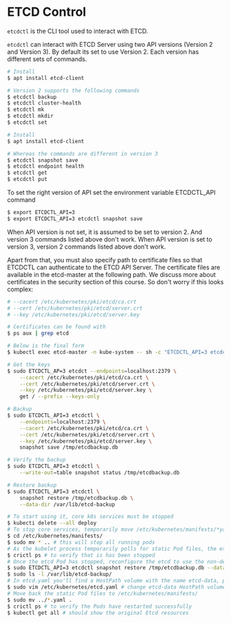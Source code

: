 # ETCD Control

`etcdctl` is the CLI tool used to interact with ETCD.

`etcdctl` can interact with ETCD Server using two API versions (Version 2 and Version 3). By default its set to use Version 2. Each version has different sets of commands.

```sh
# Install
$ apt install etcd-client

# Version 2 supports the following commands
$ etcdctl backup
$ etcdctl cluster-health
$ etcdctl mk
$ etcdctl mkdir
$ etcdctl set
```


```sh
# Install
$ apt install etcd-client

# Whereas the commands are different in version 3
$ etcdctl snapshot save 
$ etcdctl endpoint health
$ etcdctl get
$ etcdctl put
```

To set the right version of API set the environment variable ETCDCTL_API command

```sh
$ export ETCDCTL_API=3
$ export ETCDCTL_API=3 etcdctl snapshot save
```

When API version is not set, it is assumed to be set to version 2. And version 3 commands listed above don't work. When API version is set to version 3, version 2 commands listed above don't work.

Apart from that, you must also specify path to certificate files so that ETCDCTL can authenticate to the ETCD API Server. The certificate files are available in the etcd-master at the following path. We discuss more about certificates in the security section of this course. So don't worry if this looks complex:

```sh
# --cacert /etc/kubernetes/pki/etcd/ca.crt     
# --cert /etc/kubernetes/pki/etcd/server.crt     
# --key /etc/kubernetes/pki/etcd/server.key

# Certificates can be found with
$ ps aux | grep etcd

# Below is the final form
$ kubectl exec etcd-master -n kube-system -- sh -c "ETCDCTL_API=3 etcdctl get --prefix --keys-only --limit=10 --cacert /etc/kubernetes/pki/etcd/ca.crt --cert /etc/kubernetes/pki/etcd/server.crt  --key /etc/kubernetes/pki/etcd/server.key"

# Get the keys
$ sudo ETCDCTL_AP=3 etcdct --endpoints=localhost:2379 \
    --cacert /etc/kubernetes/pki/etcd/ca.crt \
    --cert /etc/kubernetes/pki/etcd/server.crt \
    --key /etc/kubernetes/pki/etcd/server.key \
    get / --prefix --keys-only

# Backup
$ sudo ETCDCTL_API=3 etcdctl \
    --endpoints=localhost:2379 \
    --cacert /etc/kubernetes/pki/etcd/ca.crt \
    --cert /etc/kubernetes/pki/etcd/server.crt \
    --key /etc/kubernetes/pki/etcd/server.key \
    snapshot save /tmp/etcdbackup.db

# Verify the backup
$ sudo ETCDCTL_API=3 etcdctl \
    --write-out=table snapshot status /tmp/etcdbackup.db

# Restore backup
$ sudo ETCDCTL_API=3 etcdctl \
    snapshot restore /tmp/etcdbackup.db \
    --data-dir /var/lib/etcd-backup

# To start using it, core k8s services must be stopped
$ kubecti delete --all deploy
# To stop core services, temporarily move /etc/kubernetes/manifests/*yaml to /etc/kubernetes/
$ cd /etc/kubernetes/manifests/
$ sudo mv * .. # this will stop all running pods
# As the kubelet process temporarily polls for static Pod files, the etcd process will disappear within a minute
$ crictl ps # to verify that is has been stopped
# Once the etcd Pod has stopped, reconfigure the etcd to use the non-default etcd path
$ sudo ETCDCTL_API=3 etcdctl snapshot restore /tmp/etcdbackup.db --data-dir /var/lib/etcd-backup
$ sudo ls -l /var/lib/etcd-backup/
# In etcd.yaml you'll find a HostPath volume with the name etcd-data, pointing to the location where the Etcd files are found. Change this to the location where the restored files are
$ sudo vim /etc/kubernetes/etcd.yaml # change etcd-data HostPath volume to /var/lib/etcd-backup
# Move back the static Pod files to /etc/kubernetes/manifests/
$ sudo mv ../*.yaml .
$ crictl ps # to verify the Pods have restarted successfully
$ kubectl get all # should show the original Etcd resources
```
